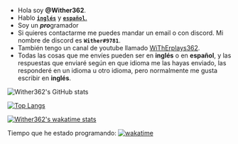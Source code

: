 - Hola soy **@Wither362**.
- Hablo [**`inglés`**](https://github.com/Wither362/Wither362/tree/main) y [**`español`**.](https://github.com/Wither362/Wither362/tree/Espa%C3%B1ol)
- Soy un ***pro***gramador
- Si quieres contactarme me puedes mandar un email o con discord. Mi nombre de discord es **`Wither#9781`**.
- También tengo un canal de youtube llamado [WiThErplays362](https://www.youtube.com/channel/UCsVr-qBLxT0uSWH037BmlHw).
- Todas las cosas que me envíes pueden ser en **inglés** o en **español**, y las respuestas que enviaré según en que idioma me las hayas enviado, las responderé en un idioma u otro idioma, pero normalmente me gusta escribir en **inglés**.

![Wither362's GitHub stats](https://github-readme-stats.vercel.app/api?username=Wither362&show_icons=true&theme=aura&locale=es)

[![Top Langs](https://github-readme-stats.vercel.app/api/top-langs/?username=Wither362&theme=aura&langs_count=10&locale=es)](https://github.com/anuraghazra/github-readme-stats)

[![Wither362's wakatime stats](https://github-readme-stats.vercel.app/api/wakatime?username=Wither362&theme=aura&locale=es)](https://github.com/anuraghazra/github-readme-stats)

Tiempo que he estado programando: [![wakatime](https://wakatime.com/badge/user/794e428c-35bd-4d93-8f0f-8b7a40bdacd9.svg)](https://wakatime.com/@794e428c-35bd-4d93-8f0f-8b7a40bdacd9)
<!---
Wither362/Wither362 is a ✨ special ✨ repository because its `README.md` (this file) appears on your GitHub profile.
You can click the Preview link to take a look at your changes.
--->
